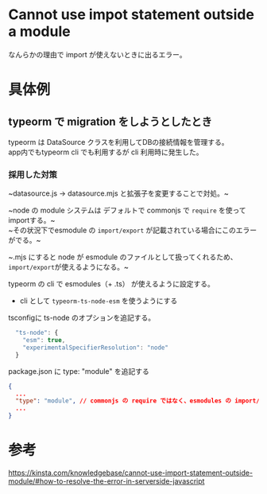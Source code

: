 # Cannot use impot statement outside a module

なんらかの理由で import が使えないときに出るエラー。

# 具体例

## typeorm で migration をしようとしたとき

typeorm は DataSource クラスを利用してDBの接続情報を管理する。  
app内でもtypeorm cli でも利用するが cli 利用時に発生した。

### 採用した対策

~datasource.js -> datasource.mjs と拡張子を変更することで対処。~

~node の module システムは デフォルトで commonjs で `require` を使ってimportする。~  
~その状況下でesmodule の `import/export` が記載されている場合にこのエラーがでる。~

~.mjs にすると node が esmodule のファイルとして扱ってくれるため、 `import/export`が使えるようになる。~

typeorm の cli で esmodules（+ .ts） が使えるように設定する。

- cli として `typeorm-ts-node-esm` を使うようにする

tsconfigに ts-node のオプションを追記する。

```javascript
  "ts-node": {
    "esm": true,
    "experimentalSpecifierResolution": "node"
  }
```

package.json に type: "module" を追記する

```json
{
  ...
  "type": "module", // commonjs の require ではなく、esmodules の import/export を使う設定
  ...
}
```

# 参考

https://kinsta.com/knowledgebase/cannot-use-import-statement-outside-module/#how-to-resolve-the-error-in-serverside-javascript
